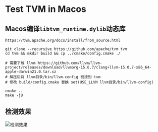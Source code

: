 # Test TVM in Macos



## Macos编译`libtvm_runtime.dylib`动态库
```
https://tvm.apache.org/docs/install/from_source.html

git clone --recursive https://github.com/apache/tvm tvm
cd tvm && mkdir build && cp ../cmake/config.cmake ./

# 需要下载 llvm https://github.com/llvm/llvm-project/releases/download/llvmorg-15.0.7/clang+llvm-15.0.7-x86_64-apple-darwin21.0.tar.xz
# 解压后将 llvm目录/bin/llvm-config 链接到 tvm
# 修改 build/config.cmake 替换 set(USE_LLVM llvm目录/bin/llvm-config)

cmake ..
make -j8

```

## 检测效果

![检测效果]()